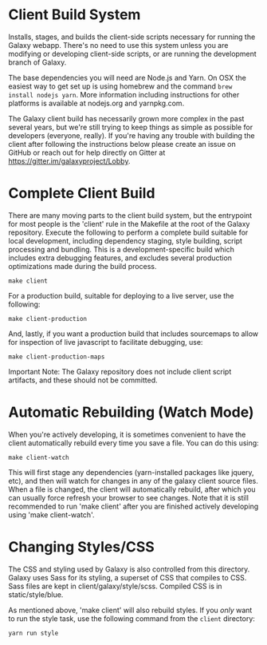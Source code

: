 Client Build System
===================

Installs, stages, and builds the client-side scripts necessary for running the
Galaxy webapp. There's no need to use this system unless you are modifying or
developing client-side scripts, or are running the development branch of
Galaxy.

The base dependencies you will need are Node.js and Yarn.  On OSX the easiest
way to get set up is using homebrew and the command `brew install nodejs yarn`.
More information including instructions for other platforms is available  at
nodejs.org and yarnpkg.com.

The Galaxy client build has necessarily grown more complex in the past several
years, but we're still trying to keep things as simple as possible for
developers (everyone, really).  If you're having any trouble with building the
client after following the instructions below please create an issue on GitHub
or reach out for help directly on Gitter at
https://gitter.im/galaxyproject/Lobby.


Complete Client Build
================================================

There are many moving parts to the client build system, but the entrypoint for
most people is the 'client' rule in the Makefile at the root of the Galaxy
repository.  Execute the following to perform a complete build suitable for
local development, including dependency staging, style building, script
processing and bundling.  This is a development-specific build which includes
extra debugging features, and excludes several production optimizations made
during the build process.

    make client

For a production build, suitable for deploying to a live server, use the following:

    make client-production

And, lastly, if you want a production build that includes sourcemaps to allow
for inspection of live javascript to facilitate debugging, use:

    make client-production-maps

Important Note: The Galaxy repository does not include client script artifacts,
and these should not be committed.


Automatic Rebuilding (Watch Mode)
=================================

When you're actively developing, it is sometimes convenient to have the client
automatically rebuild every time you save a file.  You can do this using:

    make client-watch

This will first stage any dependencies (yarn-installed packages like jquery,
etc), and then will watch for changes in any of the galaxy client source files.
When a file is changed, the client will automatically rebuild, after which you
can usually force refresh your browser to see changes.  Note that it is still
recommended to run 'make client' after you are finished actively developing
using 'make client-watch'.


Changing Styles/CSS
===================

The CSS and styling used by Galaxy is also controlled from this directory.
Galaxy uses Sass for its styling, a superset of CSS that compiles to CSS. Sass
files are kept in client/galaxy/style/scss. Compiled CSS is in
static/style/blue.

As mentioned above, 'make client' will also rebuild styles.  If you *only* want
to run the style task, use the following command from the `client` directory:

    yarn run style
